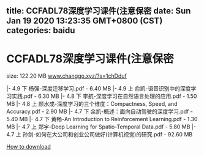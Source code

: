 
title: CCFADL78深度学习课件(注意保密
date: Sun Jan 19 2020 13:23:35 GMT+0800 (CST)    
categories: baidu
---

# CCFADL78深度学习课件(注意保密
size: 122.20 MB
 www.changgo.xyz/?s=1chDduf
 
|- 4.9 下 杨强-深度迁移学习.pdf - 6.40 MB
|- 4.9 上 俞凯-语音识别中的深度学习实践.pdf - 6.30 MB
|- 4.8 下 李航-深度学习在自然语言处理的应用.pdf - 1.50 MB
|- 4.8 上 颜水成-深度学习的三个维度：Compactness, Speed, and Accuracy.pdf - 2.90 MB
|- 4.7 下 余凯-概述：面向自动驾驶的深度学习.pdf - 5.40 MB
|- 4.7 下 黄畅-An Introduction to Reinforcement Learning.pdf - 1.30 MB
|- 4.7 上 郑宇-Deep Learning for Spatio-Temporal Data.pdf - 5.80 MB
|- 4.7 上 孙剑-如何在大公司和创业公司做好(计算机视觉)的研究.pdf - 92.60 MB

[How to download](https://bpcam.bemobtrk.com/go/2ceec3aa-1ca2-46d6-b9ff-aaa5c184517c?jno=1004)